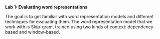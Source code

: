 **Lab 1: Evaluating word representations**

The goal is to get familiar with word representation models and different techniques for evaluating them. The word representation model that we work with is Skip-gram, trained using two kinds of context: dependency-based and window-based.
